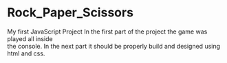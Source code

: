 # Rock_Paper_Scissors
My first JavaScript Project
In the first part of the project the game was played all inside  
the console. In the next part it should be properly build and designed using html and css.